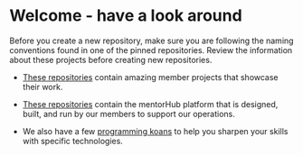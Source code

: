 # Welcome - have a look around

Before you create a new repository, make sure you are following the naming conventions found in one of the pinned repositories. Review the information about these projects before creating new repositories.

- [These repositories](https://github.com/orgs/agile-learning-institute/repositories?q=member-&type=all) contain amazing member projects that showcase their work.

- [These repositories](https://github.com/orgs/agile-learning-institute/repositories?q=mentorHub-&type=all) contain the mentorHub platform that is designed, built, and run by our members to support our operations.

- We also have a few [programming koans](https://github.com/orgs/agile-learning-institute/repositories?q=koan-&type=all) to help you sharpen your skills with specific technologies.
